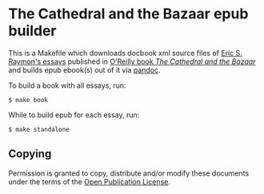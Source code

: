 # The Cathedral and the Bazaar epub builder

This is a Makefile which downloads docbook xml source files of [Eric S.
Raymon's essays](http://www.catb.org/~esr/writings/cathedral-bazaar/) published
in [O'Reilly book *The Cathedral and the
Bazaar*](http://shop.oreilly.com/product/9780596001087.do) and builds epub
ebook(s) out of it via [pandoc](https://pandoc.org/).

To build a book with all essays, run:

```
$ make book
```

While to build epub for each essay, run:

```
$ make standalone
```

## Copying

Permission is granted to copy, distribute and/or modify these documents under
the terms of the [Open Publication
License](https://en.wikipedia.org/wiki/Open_Publication_License).
